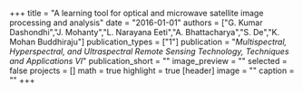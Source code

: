 +++
title = "A learning tool for optical and microwave satellite image processing and analysis"
date = "2016-01-01"
authors = ["G. Kumar Dashondhi","J. Mohanty","L. Narayana Eeti","A. Bhattacharya","S. De","K. Mohan Buddhiraju"]
publication_types = ["1"]
publication = "_Multispectral, Hyperspectral, and Ultraspectral Remote Sensing Technology, Techniques and Applications VI_"
publication_short = ""
image_preview = ""
selected = false
projects = []
math = true
highlight = true
[header]
image = ""
caption = ""
+++

